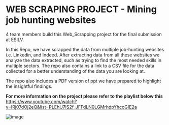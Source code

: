 # **WEB SCRAPING PROJECT - Mining job hunting websites**



4 team members build this Web_Scrapping project for the final submission at ESILV. 

In this Repo,
we have scrapped the data from multiple job-hunting websites i.e. Linkedin, and Indeed. After extracting data from all these websites we analyze the data extracted, such as trying to find the most needed skills in multiple sectors. The repo also contains a link to a CSV file for the data collected for a better understanding of the data you are looking at. 

The repo also includes a PDF version of ppt we have prepared to highlight the insightful findings. 


**For more information on the project please refer to the playlist below this**
https://www.youtube.com/watch?v=IRj07dOj2eQ&list=PLEhU7lS2f_JFFdLN0LGMrhdpYhcoGIE2a

![image](https://github.com/shubhamsaini20/WebScrapping-DataProcessing/assets/94964464/5e016261-c461-4797-8691-3102161767c9)
